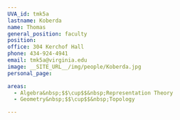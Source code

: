 ```yaml
---
UVA_id: tmk5a
lastname: Koberda
name: Thomas
general_position: faculty
position:
office: 304 Kerchof Hall
phone: 434-924-4941
email: tmk5a@virginia.edu
image: __SITE_URL__/img/people/Koberda.jpg
personal_page:

areas:
  - Algebra&nbsp;$$\cup$$&nbsp;Representation Theory
  - Geometry&nbsp;$$\cup$$&nbsp;Topology

---
```

